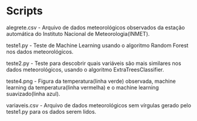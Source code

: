 # Scripts
alegrete.csv - Arquivo de dados meteorológicos observados da estação automática do Instituto Nacional de Meteorologia(INMET).

teste1.py - Teste de Machine Learning usando o algoritmo Random Forest nos dados meteorológicos.

teste2.py - Teste para descobrir quais variáveis são mais similares nos dados meteorológicos, usando o algoritmo ExtraTreesClassifier.

teste4.png - Figura da temperatura(linha verde) observada, machine learning da temperatura(linha vermelha) e o machine learning suavizado(linha azul). 

variaveis.csv - Arquivo de dados meteorológicos sem vírgulas gerado pelo teste1.py para os dados serem lidos. 
